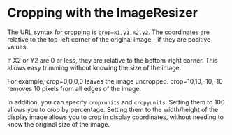 # Cropping with the ImageResizer



The URL syntax for cropping is `crop=x1,y1,x2,y2`. The coordinates are relative to the top-left corner of the original image - if they are positive values.

If X2 or Y2 are 0 or less, they are relative to the bottom-right corner. This allows easy trimming without knowing the size of the image.

For example, crop=0,0,0,0 leaves the image uncropped. crop=10,10,-10,-10 removes 10 pixels from all edges of the image.


In addition, you can specify `cropxunits` and `cropyunits`. Setting them to 100 allows you to crop by percentage. Setting them to the width/height of the display image allows you to crop in display coordinates, without needing to know the original size of the image.

